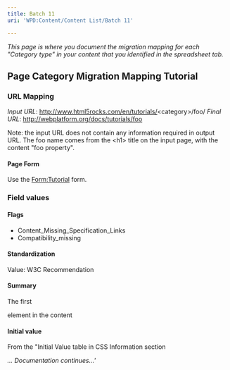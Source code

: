 ```yaml
---
title: Batch 11
uri: 'WPD:Content/Content List/Batch 11'

---
```

*This page is where you document the migration mapping for each "Category type" in your content that you identified in the spreadsheet tab.*

## <span>Page Category Migration Mapping Tutorial</span>

### <span>URL Mapping</span>

*Input URL*: <http://www.html5rocks.com/en/tutorials/>\<category\>/foo/ *Final URL*: <http://webplatform.org/docs/tutorials/foo>

Note: the input URL does not contain any information required in output URL. The foo name comes from the \<h1\> title on the input page, with the content "foo property".

#### <span>Page Form</span>

Use the [Form:Tutorial](/Form:Tutorial) form.

### <span>Field values</span>

#### <span>Flags</span>

-   Content\_Missing\_Specification\_Links
-   Compatibility\_missing

#### <span>Standardization</span>

Value: W3C Recommendation

#### <span>Summary</span>

The first

element in the content

#### <span>Initial value</span>

From the "Initial Value table in CSS Information section

*... Documentation continues...'*